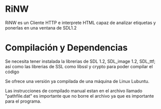 # RiNW
RiNW es un Cliente HTTP e interprete HTML capaz de analizar etiquetas y ponerlas en una ventana de SDL1.2

# Compilación y Dependencias
Se necesita tener instalada la librerias de SDL 1.2, SDL_image 1.2, SDL_ttf; así como las librerias de SSL como libssl y crypto para poder compilar el código

Se ofrece una versión ya compilada de una máquina de Linux Lubuntu.

Las instrucciones de compilado manual estan en el archivo llamado "pathfile.dat" es importante que no borre el archivo ya que es importante para el programa.